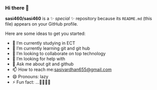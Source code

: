 ### Hi there 👋


**sasi460/sasi460** is a ✨ _special_ ✨ repository because its `README.md` (this file) appears on your GitHub profile.

Here are some ideas to get you started:

- 🔭 I’m currently studying in ECT 
- 🌱 I’m currently learning git and git hub 
- 👯 I’m looking to collaborate on top technology
- 🤔 I’m looking for help with 
- 💬 Ask me about git and github
- 📫 How to reach me:sasivardhan655@gmail.com
- 😄 Pronouns: lazy
- ⚡ Fun fact: ...🙈🙉🙊🐵

